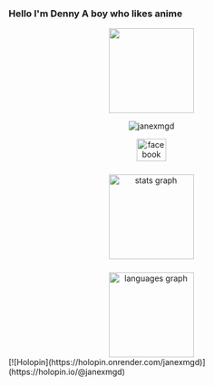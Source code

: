 <p align="center"><h3>Hello I'm Denny A boy who likes anime</h3></p>
<p align="center"><img align="center" height="150" src="https://github.com/janexmgd.png"  /></p>
<p align="center"> <img src="https://komarev.com/ghpvc/?username=janexmgd&label=Profile%20views&color=ff69b4&style=for-the-badge" alt="janexmgd" /></p>
<div align="center">
  <a href="https://www.fb.com/janexmgd" target="_blank">
    <img src="https://raw.githubusercontent.com/maurodesouza/profile-readme-generator/master/src/assets/icons/social/facebook/default.svg" width="52" height="40" alt="facebook logo"  />
  </a>
</div>

###

<div align="center">
  <img src="https://github-readme-stats.vercel.app/api?username=janexmgd&hide_title=false&hide_rank=false&show_icons=true&include_all_commits=true&count_private=true&disable_animations=false&theme=dracula&locale=en&hide_border=false" height="150" alt="stats graph"  />
  <br/>
  

  ###
  
  <img src="https://github-readme-stats.vercel.app/api/top-langs?username=janexmgd&locale=en&hide_title=false&layout=compact&card_width=320&langs_count=5&theme=dracula&hide_border=false" height="150" alt="languages graph"  />
</div>
[![Holopin](https://holopin.onrender.com/janexmgd)](https://holopin.io/@janexmgd)
